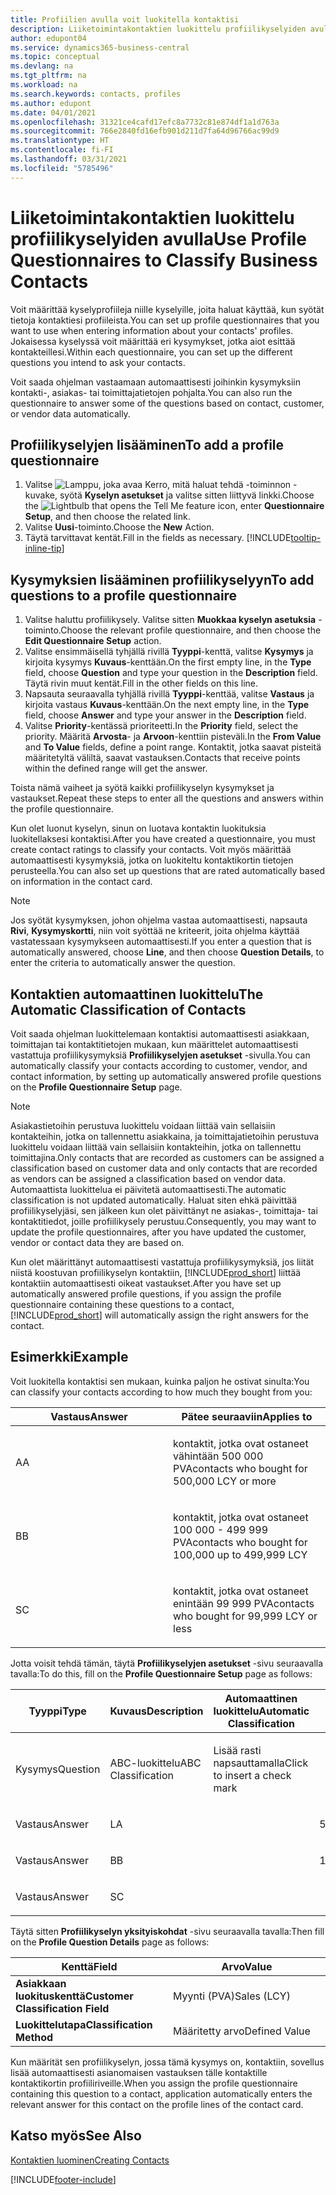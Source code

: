 ```yaml
---
title: Profiilien avulla voit luokitella kontaktisi
description: Liiketoimintakontaktien luokittelu profiilikyselyiden avulla
author: edupont04
ms.service: dynamics365-business-central
ms.topic: conceptual
ms.devlang: na
ms.tgt_pltfrm: na
ms.workload: na
ms.search.keywords: contacts, profiles
ms.author: edupont
ms.date: 04/01/2021
ms.openlocfilehash: 31321ce4cafd17efc8a7732c81e874df1a1d763a
ms.sourcegitcommit: 766e2840fd16efb901d211d7fa64d96766ac99d9
ms.translationtype: HT
ms.contentlocale: fi-FI
ms.lasthandoff: 03/31/2021
ms.locfileid: "5785496"
---
```

# <a name="use-profile-questionnaires-to-classify-business-contacts"></a><span data-ttu-id="41aae-103">Liiketoimintakontaktien luokittelu profiilikyselyiden avulla</span><span class="sxs-lookup"><span data-stu-id="41aae-103">Use Profile Questionnaires to Classify Business Contacts</span></span>
<span data-ttu-id="41aae-104">Voit määrittää kyselyprofiileja niille kyselyille, joita haluat käyttää, kun syötät tietoja kontaktiesi profiileista.</span><span class="sxs-lookup"><span data-stu-id="41aae-104">You can set up profile questionnaires that you want to use when entering information about your contacts' profiles.</span></span> <span data-ttu-id="41aae-105">Jokaisessa kyselyssä voit määrittää eri kysymykset, jotka aiot esittää kontakteillesi.</span><span class="sxs-lookup"><span data-stu-id="41aae-105">Within each questionnaire, you can set up the different questions you intend to ask your contacts.</span></span>  

<span data-ttu-id="41aae-106">Voit saada ohjelman vastaamaan automaattisesti joihinkin kysymyksiin kontakti-, asiakas- tai toimittajatietojen pohjalta.</span><span class="sxs-lookup"><span data-stu-id="41aae-106">You can also run the questionnaire to answer some of the questions based on contact, customer, or vendor data automatically.</span></span>  

## <a name="to-add-a-profile-questionnaire"></a><span data-ttu-id="41aae-107">Profiilikyselyjen lisääminen</span><span class="sxs-lookup"><span data-stu-id="41aae-107">To add a profile questionnaire</span></span>
1.  <span data-ttu-id="41aae-108">Valitse ![Lamppu, joka avaa Kerro, mitä haluat tehdä -toiminnon](media/ui-search/search_small.png "Kerro, mitä haluat tehdä") -kuvake, syötä **Kyselyn asetukset** ja valitse sitten liittyvä linkki.</span><span class="sxs-lookup"><span data-stu-id="41aae-108">Choose the ![Lightbulb that opens the Tell Me feature](media/ui-search/search_small.png "Tell me what you want to do") icon, enter **Questionnaire Setup**, and then choose the related link.</span></span>  
2.  <span data-ttu-id="41aae-109">Valitse **Uusi**-toiminto.</span><span class="sxs-lookup"><span data-stu-id="41aae-109">Choose the **New** Action.</span></span>  
3.  <span data-ttu-id="41aae-110">Täytä tarvittavat kentät.</span><span class="sxs-lookup"><span data-stu-id="41aae-110">Fill in the fields as necessary.</span></span> [!INCLUDE[tooltip-inline-tip](includes/tooltip-inline-tip_md.md)]  

## <a name="to-add-questions-to-a-profile-questionnaire"></a><span data-ttu-id="41aae-111">Kysymyksien lisääminen profiilikyselyyn</span><span class="sxs-lookup"><span data-stu-id="41aae-111">To add questions to a profile questionnaire</span></span>
1.  <span data-ttu-id="41aae-112">Valitse haluttu profiilikysely. Valitse sitten **Muokkaa kyselyn asetuksia** -toiminto.</span><span class="sxs-lookup"><span data-stu-id="41aae-112">Choose the relevant profile questionnaire, and then choose the **Edit Questionnaire Setup** action.</span></span>  
2.  <span data-ttu-id="41aae-113">Valitse ensimmäisellä tyhjällä rivillä **Tyyppi**-kenttä, valitse **Kysymys** ja kirjoita kysymys **Kuvaus**-kenttään.</span><span class="sxs-lookup"><span data-stu-id="41aae-113">On the first empty line, in the **Type** field, choose **Question** and type your question in the **Description** field.</span></span> <span data-ttu-id="41aae-114">Täytä rivin muut kentät.</span><span class="sxs-lookup"><span data-stu-id="41aae-114">Fill in the other fields on this line.</span></span>  
3.  <span data-ttu-id="41aae-115">Napsauta seuraavalla tyhjällä rivillä **Tyyppi**-kenttää, valitse **Vastaus** ja kirjoita vastaus **Kuvaus**-kenttään.</span><span class="sxs-lookup"><span data-stu-id="41aae-115">On the next empty line, in the **Type** field, choose **Answer** and type your answer in the **Description** field.</span></span>  
4.  <span data-ttu-id="41aae-116">Valitse **Priority**-kentässä prioriteetti.</span><span class="sxs-lookup"><span data-stu-id="41aae-116">In the **Priority** field, select the priority.</span></span> <span data-ttu-id="41aae-117">Määritä **Arvosta**- ja **Arvoon**-kenttiin pisteväli.</span><span class="sxs-lookup"><span data-stu-id="41aae-117">In the **From Value** and **To Value** fields, define a point range.</span></span> <span data-ttu-id="41aae-118">Kontaktit, jotka saavat pisteitä määritetyltä väliltä, saavat vastauksen.</span><span class="sxs-lookup"><span data-stu-id="41aae-118">Contacts that receive points within the defined range will get the answer.</span></span>  

<span data-ttu-id="41aae-119">Toista nämä vaiheet ja syötä kaikki profiilikyselyn kysymykset ja vastaukset.</span><span class="sxs-lookup"><span data-stu-id="41aae-119">Repeat these steps to enter all the questions and answers within the profile questionnaire.</span></span>

<span data-ttu-id="41aae-120">Kun olet luonut kyselyn, sinun on luotava kontaktin luokituksia luokitellaksesi kontaktisi.</span><span class="sxs-lookup"><span data-stu-id="41aae-120">After you have created a questionnaire, you must create contact ratings to classify your contacts.</span></span> <span data-ttu-id="41aae-121">Voit myös määrittää automaattisesti kysymyksiä, jotka on luokiteltu kontaktikortin tietojen perusteella.</span><span class="sxs-lookup"><span data-stu-id="41aae-121">You can also set up questions that are rated automatically based on information in the contact card.</span></span>  

> [!NOTE]
> <span data-ttu-id="41aae-122">Jos syötät kysymyksen, johon ohjelma vastaa automaattisesti, napsauta <STRONG>Rivi</STRONG>, <STRONG>Kysymyskortti</STRONG>, niin voit syöttää ne kriteerit, joita ohjelma käyttää vastatessaan kysymykseen automaattisesti.</span><span class="sxs-lookup"><span data-stu-id="41aae-122">If you enter a question that is automatically answered, choose <STRONG>Line</STRONG>, and then choose <STRONG>Question Details</STRONG>, to enter the criteria to automatically answer the question.</span></span>

## <a name="the-automatic-classification-of-contacts"></a><span data-ttu-id="41aae-123">Kontaktien automaattinen luokittelu</span><span class="sxs-lookup"><span data-stu-id="41aae-123">The Automatic Classification of Contacts</span></span>
<span data-ttu-id="41aae-124">Voit saada ohjelman luokittelemaan kontaktisi automaattisesti asiakkaan, toimittajan tai kontaktitietojen mukaan, kun määrittelet automaattisesti vastattuja profiilikysymyksiä **Profiilikyselyjen asetukset** -sivulla.</span><span class="sxs-lookup"><span data-stu-id="41aae-124">You can automatically classify your contacts according to customer, vendor, and contact information, by setting up automatically answered profile questions on the **Profile Questionnaire Setup** page.</span></span>  

> [!NOTE]
> <span data-ttu-id="41aae-125">Asiakastietoihin perustuva luokittelu voidaan liittää vain sellaisiin kontakteihin, jotka on tallennettu asiakkaina, ja toimittajatietoihin perustuva luokittelu voidaan liittää vain sellaisiin kontakteihin, jotka on tallennettu toimittajina.</span><span class="sxs-lookup"><span data-stu-id="41aae-125">Only contacts that are recorded as customers can be assigned a classification based on customer data and only contacts that are recorded as vendors can be assigned a classification based on vendor data.</span></span> <span data-ttu-id="41aae-126">Automaattista luokittelua ei päivitetä automaattisesti.</span><span class="sxs-lookup"><span data-stu-id="41aae-126">The automatic classification is not updated automatically.</span></span> <span data-ttu-id="41aae-127">Haluat siten ehkä päivittää profiilikyselyjäsi, sen jälkeen kun olet päivittänyt ne asiakas-, toimittaja- tai kontaktitiedot, joille profiilikysely perustuu.</span><span class="sxs-lookup"><span data-stu-id="41aae-127">Consequently, you may want to update the profile questionnaires, after you have updated the customer, vendor or contact data they are based on.</span></span>  

<span data-ttu-id="41aae-128">Kun olet määrittänyt automaattisesti vastattuja profiilikysymyksiä, jos liität niistä koostuvan profiilikyselyn kontaktiin, [!INCLUDE[prod_short](includes/prod_short.md)] liittää kontaktiin automaattisesti oikeat vastaukset.</span><span class="sxs-lookup"><span data-stu-id="41aae-128">After you have set up automatically answered profile questions, if you assign the profile questionnaire containing these questions to a contact, [!INCLUDE[prod_short](includes/prod_short.md)] will automatically assign the right answers for the contact.</span></span>  

## <a name="example"></a><span data-ttu-id="41aae-129">Esimerkki</span><span class="sxs-lookup"><span data-stu-id="41aae-129">Example</span></span>
<span data-ttu-id="41aae-130">Voit luokitella kontaktisi sen mukaan, kuinka paljon he ostivat sinulta:</span><span class="sxs-lookup"><span data-stu-id="41aae-130">You can classify your contacts according to how much they bought from you:</span></span>

<table>
<colgroup>
<col style="width: 50%" />
<col style="width: 50%" />
</colgroup>
<thead>
<tr class="header">
<th><span data-ttu-id="41aae-131"><strong>Vastaus</strong></span><span class="sxs-lookup"><span data-stu-id="41aae-131"><strong>Answer</strong></span></span></th>
<th><span data-ttu-id="41aae-132"><strong>Pätee seuraaviin</strong></span><span class="sxs-lookup"><span data-stu-id="41aae-132"><strong>Applies to</strong></span></span></th>
</tr>
</thead>
<tbody>
<tr class="odd">
<td><p><span data-ttu-id="41aae-133">A</span><span class="sxs-lookup"><span data-stu-id="41aae-133">A</span></span></p></td>
<td><p><span data-ttu-id="41aae-134">kontaktit, jotka ovat ostaneet vähintään 500 000 PVA</span><span class="sxs-lookup"><span data-stu-id="41aae-134">contacts who bought for 500,000 LCY or more</span></span></p></td>
</tr>
<tr class="even">
<td><p><span data-ttu-id="41aae-135">B</span><span class="sxs-lookup"><span data-stu-id="41aae-135">B</span></span></p></td>
<td><p><span data-ttu-id="41aae-136">kontaktit, jotka ovat ostaneet 100 000 - 499 999 PVA</span><span class="sxs-lookup"><span data-stu-id="41aae-136">contacts who bought for 100,000 up to 499,999 LCY</span></span></p></td>
</tr>
<tr class="odd">
<td><p><span data-ttu-id="41aae-137">S</span><span class="sxs-lookup"><span data-stu-id="41aae-137">C</span></span></p></td>
<td><p><span data-ttu-id="41aae-138">kontaktit, jotka ovat ostaneet enintään 99 999 PVA</span><span class="sxs-lookup"><span data-stu-id="41aae-138">contacts who bought for 99,999 LCY or less</span></span></p></td>
</tr>
</tbody>
</table>

<span data-ttu-id="41aae-139">Jotta voisit tehdä tämän, täytä **Profiilikyselyjen asetukset** -sivu seuraavalla tavalla:</span><span class="sxs-lookup"><span data-stu-id="41aae-139">To do this, fill on the **Profile Questionnaire Setup** page as follows:</span></span>


<table>
<colgroup>
<col style="width: 20%" />
<col style="width: 20%" />
<col style="width: 20%" />
<col style="width: 20%" />
<col style="width: 20%" />
</colgroup>
<thead>
<tr class="header">
<th><span data-ttu-id="41aae-140"><strong>Tyyppi</strong></span><span class="sxs-lookup"><span data-stu-id="41aae-140"><strong>Type</strong></span></span></th>
<th><span data-ttu-id="41aae-141"><strong>Kuvaus</strong></span><span class="sxs-lookup"><span data-stu-id="41aae-141"><strong>Description</strong></span></span></th>
<th><span data-ttu-id="41aae-142"><strong>Automaattinen luokittelu</strong></span><span class="sxs-lookup"><span data-stu-id="41aae-142"><strong>Automatic Classification</strong></span></span></th>
<th><span data-ttu-id="41aae-143"><strong>Arvosta</strong></span><span class="sxs-lookup"><span data-stu-id="41aae-143"><strong>From Value</strong></span></span></th>
<th><span data-ttu-id="41aae-144"><strong>Arvoon</strong></span><span class="sxs-lookup"><span data-stu-id="41aae-144"><strong>To Value</strong></span></span></th>
</tr>
</thead>
<tbody>
<tr class="odd">
<td><p><span data-ttu-id="41aae-145">Kysymys</span><span class="sxs-lookup"><span data-stu-id="41aae-145">Question</span></span></p></td>
<td><p><span data-ttu-id="41aae-146">ABC-luokittelu</span><span class="sxs-lookup"><span data-stu-id="41aae-146">ABC Classification</span></span></p></td>
<td><p><span data-ttu-id="41aae-147">Lisää rasti napsauttamalla</span><span class="sxs-lookup"><span data-stu-id="41aae-147">Click to insert a check mark</span></span></p></td>
<td><p> </p></td>
<td><p> </p></td>
</tr>
<tr class="even">
<td><p><span data-ttu-id="41aae-148">Vastaus</span><span class="sxs-lookup"><span data-stu-id="41aae-148">Answer</span></span></p></td>
<td><p><span data-ttu-id="41aae-149">L</span><span class="sxs-lookup"><span data-stu-id="41aae-149">A</span></span></p></td>
<td><p> </p></td>
<td><p><span data-ttu-id="41aae-150">500,000</span><span class="sxs-lookup"><span data-stu-id="41aae-150">500,000</span></span></p></td>
<td><p> </p></td>
</tr>
<tr class="odd">
<td><p><span data-ttu-id="41aae-151">Vastaus</span><span class="sxs-lookup"><span data-stu-id="41aae-151">Answer</span></span></p></td>
<td><p><span data-ttu-id="41aae-152">B</span><span class="sxs-lookup"><span data-stu-id="41aae-152">B</span></span></p></td>
<td><p> </p></td>
<td><p><span data-ttu-id="41aae-153">100,000</span><span class="sxs-lookup"><span data-stu-id="41aae-153">100,000</span></span></p></td>
<td><p><span data-ttu-id="41aae-154">499,999</span><span class="sxs-lookup"><span data-stu-id="41aae-154">499,999</span></span></p></td>
</tr>
<tr class="even">
<td><p><span data-ttu-id="41aae-155">Vastaus</span><span class="sxs-lookup"><span data-stu-id="41aae-155">Answer</span></span></p></td>
<td><p><span data-ttu-id="41aae-156">S</span><span class="sxs-lookup"><span data-stu-id="41aae-156">C</span></span></p></td>
<td><p> </p></td>
<td><p> </p></td>
<td><p><span data-ttu-id="41aae-157">99 999</span><span class="sxs-lookup"><span data-stu-id="41aae-157">99,999</span></span></p></td>
</tr>
</tbody>
</table>

<span data-ttu-id="41aae-158">Täytä sitten **Profiilikyselyn yksityiskohdat** -sivu seuraavalla tavalla:</span><span class="sxs-lookup"><span data-stu-id="41aae-158">Then fill on the **Profile Question Details** page as follows:</span></span>
<table>
<colgroup>
<col style="width: 50%" />
<col style="width: 50%" />
</colgroup>
<thead>
<tr class="header">
<th><span data-ttu-id="41aae-159"><strong>Kenttä</strong></span><span class="sxs-lookup"><span data-stu-id="41aae-159"><strong>Field</strong></span></span></th>
<th><span data-ttu-id="41aae-160"><strong>Arvo</strong></span><span class="sxs-lookup"><span data-stu-id="41aae-160"><strong>Value</strong></span></span></th>
</tr>
</thead>
<tbody>
<tr>
<td><span data-ttu-id="41aae-161"><strong>Asiakkaan luokituskenttä</strong></span><span class="sxs-lookup"><span data-stu-id="41aae-161"><strong>Customer Classification Field</strong></span></span></td>
<td><span data-ttu-id="41aae-162"><emphasis>Myynti (PVA)</emphasis></span><span class="sxs-lookup"><span data-stu-id="41aae-162"><emphasis>Sales (LCY)</emphasis></span></span></td>
</tr>
<tr>
<td><span data-ttu-id="41aae-163"><strong>Luokittelutapa</strong></span><span class="sxs-lookup"><span data-stu-id="41aae-163"><strong>Classification Method</strong></span></span></td>
<td><span data-ttu-id="41aae-164"><emphasis>Määritetty arvo</emphasis></span><span class="sxs-lookup"><span data-stu-id="41aae-164"><emphasis>Defined Value</emphasis></span></span></td>
</tr>
</tbody>
</table>

<span data-ttu-id="41aae-165">Kun määrität sen profiilikyselyn, jossa tämä kysymys on, kontaktiin, sovellus lisää automaattisesti asianomaisen vastauksen tälle kontaktille kontaktikortin profiiliriveille.</span><span class="sxs-lookup"><span data-stu-id="41aae-165">When you assign the profile questionnaire containing this question to a contact, application automatically enters the relevant answer for this contact on the profile lines of the contact card.</span></span>

## <a name="see-also"></a><span data-ttu-id="41aae-166">Katso myös</span><span class="sxs-lookup"><span data-stu-id="41aae-166">See Also</span></span>
[<span data-ttu-id="41aae-167">Kontaktien luominen</span><span class="sxs-lookup"><span data-stu-id="41aae-167">Creating Contacts</span></span>](marketing-create-contact-companies.md)  


[!INCLUDE[footer-include](includes/footer-banner.md)]